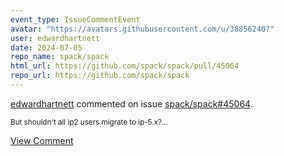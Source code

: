 ```yaml
---
event_type: IssueCommentEvent
avatar: "https://avatars.githubusercontent.com/u/38856240?"
user: edwardhartnett
date: 2024-07-05
repo_name: spack/spack
html_url: https://github.com/spack/spack/pull/45064
repo_url: https://github.com/spack/spack
---
```


<a href='https://github.com/edwardhartnett' target='_blank'>edwardhartnett</a> commented on issue <a href='https://github.com/spack/spack/pull/45064' target='_blank'>spack/spack#45064</a>.

<small>But shouldn't all ip2 users migrate to ip-5.x?...</small>

<a href='https://github.com/spack/spack/pull/45064' target='_blank'>View Comment</a>